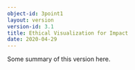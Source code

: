 ```yaml
---
object-id: 3point1
layout: version
version-id: 3.1
title: Ethical Visualization for Impact
date: 2020-04-29
---
```


Some summary of this version here.
